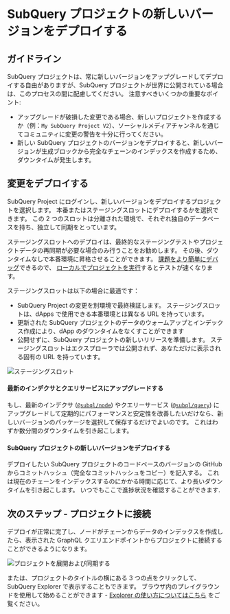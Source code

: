 # SubQuery プロジェクトの新しいバージョンをデプロイする

## ガイドライン

SubQuery プロジェクトは、常に新しいバージョンをアップグレードしてデプロイする自由がありますが、SubQuery プロジェクトが世界に公開されている場合は、このプロセスの間に配慮してください。 注意すべきいくつかの重要なポイント:

- アップグレードが破損した変更である場合、新しいプロジェクトを作成するか（例：`My SubQuery Project V2`）、ソーシャルメディアチャンネルを通じてコミュニティに変更の警告を十分に行ってください。
- 新しい SubQuery プロジェクトのバージョンをデプロイすると、新しいバージョンが生成ブロックから完全なチェーンのインデックスを作成するため、ダウンタイムが発生します。

## 変更をデプロイする

SubQuery Project にログインし、新しいバージョンをデプロイするプロジェクトを選択します。 本番またはステージングスロットにデプロイするかを選択できます。 この 2 つのスロットは分離された環境で、それぞれ独自のデータベースを持ち、独立して同期をとっています。

ステージングスロットへのデプロイは、最終的なステージングテストやプロジェクトデータの再同期が必要な場合のみ行うことをお勧めします。 その後、ダウンタイムなしで本番環境に昇格させることができます。 [課題をより簡単にデバッグ](../academy/tutorials_examples/debug-projects.md)できるので、 [ローカルでプロジェクトを実行](../run_publish/run.md)するとテストが速くなります。

ステージングスロットは以下の場合に最適です：

- SubQuery Project の変更を別環境で最終検証します。 ステージングスロットは、dApps で使用できる本番環境とは異なる URL を持っています。
- 更新された SubQuery プロジェクトのデータのウォームアップとインデックス作成により、dApp のダウンタイムをなくすことができます
- 公開せずに、SubQuery プロジェクトの新しいリリースを準備します。 ステージングスロットはエクスプローラでは公開されず、あなただけに表示される固有の URL を持っています。

![ステージングスロット](/assets/img/staging_slot.png)

#### 最新のインデクサとクエリサービスにアップグレードする

もし、最新のインデクサ ([`@subql/node`](https://www.npmjs.com/package/@subql/node)) やクエリーサービス ([`@subql/query`](https://www.npmjs.com/package/@subql/query)) にアップグレードして定期的にパフォーマンスと安定性を改善したいだけなら、新しいバージョンのパッケージを選択して保存するだけでよいのです。 これはわずか数分間のダウンタイムを引き起こします。

#### SubQuery プロジェクトの新しいバージョンをデプロイする

デプロイしたい SubQuery プロジェクトのコードベースのバージョンの GitHub からコミットハッシュ（完全なコミットハッシュをコピー）を記入する。 これは現在のチェーンをインデックスするのにかかる時間に応じて、より長いダウンタイムを引き起こします。 いつでもここで進捗状況を確認することができます.

## 次のステップ - プロジェクトに接続

デプロイが正常に完了し、ノードがチェーンからデータのインデックスを作成したら、表示された GraphQL クエリエンドポイントからプロジェクトに接続することができるようになります。

![プロジェクトを展開および同期する](/assets/img/projects-deploy-sync.png)

または、プロジェクトのタイトルの横にある 3 つの点をクリックして、SubQuery Explorer で表示することもできます。 ブラウザ内のプレイグラウンドを使用して始めることができます - [Explorer の使い方についてはこちら](../run_publish/query.md) をご覧ください。
